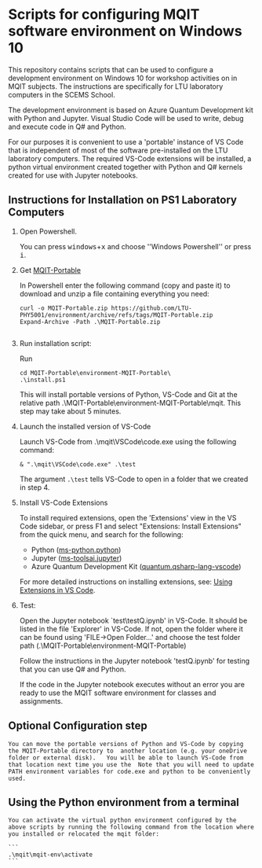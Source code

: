 # Scripts for configuring MQIT software environment on Windows 10

This repository contains scripts that can be used to configure a development environment on Windows 10 for workshop activities on in MQIT subjects. The instructions are specifically for LTU laboratory computers in the SCEMS School.

The development environment is based on Azure Quantum Development kit with Python and Jupyter.  Visual Studio Code will be used to write, debug and execute code in Q# and Python. 

For our purposes it is convenient to use a 'portable' instance of VS Code that is independent of most of the software pre-installed on the LTU laboratory computers. The required VS-Code extensions will be installed, a python virtual environment created together with Python and Q# kernels created for use with Jupyter notebooks.  

## <a name="instructions"></a> Instructions for Installation on PS1 Laboratory Computers

1. Open Powershell.

    You can press <kbd>windows</kbd>+<kbd>x</kbd> and choose ''Windows Powershell'' or press <kbd>i</kbd>.

2. Get [MQIT-Portable](https://github.com/LTU-PHY5001/environment/archive/refs/tags/MQIT-Portable.zip)

    In Powershell enter the following command (copy and paste it) to download and unzip a file containing everything you need:

    ```
    curl -o MQIT-Portable.zip https://github.com/LTU-PHY5001/environment/archive/refs/tags/MQIT-Portable.zip
    Expand-Archive -Path .\MQIT-Portable.zip
    
    
    ```


3. Run installation script:

    Run 

    ```
    cd MQIT-Portable\environment-MQIT-Portable\
    .\install.ps1
    ```

    This will install portable versions of Python, VS-Code and Git at the relative path .\MQIT-Portable\environment-MQIT-Portable\mqit.  This step may take about 5 minutes.

5. Launch the installed version of VS-Code

    Launch VS-Code from .\mqit\VSCode\code.exe using the following command:

    ```
    & ".\mqit\VSCode\code.exe" .\test
    ```

    The argument ``.\test`` tells VS-Code to open in a folder that we created in step 4.

6. Install VS-Code Extensions

    To install required extensions, open the 'Extensions' view in the VS Code sidebar, or press F1 and select "Extensions: Install Extensions" from the quick menu, and search for the following:

    - Python ([ms-python.python](https://marketplace.visualstudio.com/items?itemName=ms-python.python))
    - Jupyter ([ms-toolsai.jupyter](https://marketplace.visualstudio.com/items?itemName=ms-toolsai.jupyter))
    - Azure Quantum Development Kit ([quantum.qsharp-lang-vscode](https://marketplace.visualstudio.com/items?itemName=quantum.qsharp-lang-vscode))

    For more detailed instructions on installing extensions, see:  [Using Extensions in VS Code](https://code.visualstudio.com/docs/introvideos/extend).

6.  Test:
   
    Open the Jupyter notebook `test\testQ.ipynb' in VS-Code.  It should be listed in the file 'Explorer' in VS-Code. If not, open the folder where it can be found using 'FILE->Open Folder...' and choose the test folder path (.\MQIT-Portable\environment-MQIT-Portable)

    Follow the instructions in the Jupyter notebook 'testQ.ipynb' for testing that you can use Q# and Python. 
    
    If the code in the Jupyter notebook executes without an error you are ready to use the MQIT software environment for classes and assignments.


##  Optional Configuration step 

    You can move the portable versions of Python and VS-Code by copying the MQIT-Portable directory to  another location (e.g. your oneDrive folder or external disk).   You will be able to launch VS-Code from that location next time you use the  Note that you will need to update PATH environment variables for code.exe and python to be conveniently used.

##  Using the Python environment from a terminal

    You can activate the virtual python environment configured by the above scripts by running the following command from the location where you installed or relocated the mqit folder:

    ```
    .\mqit\mqit-env\activate
    ```


